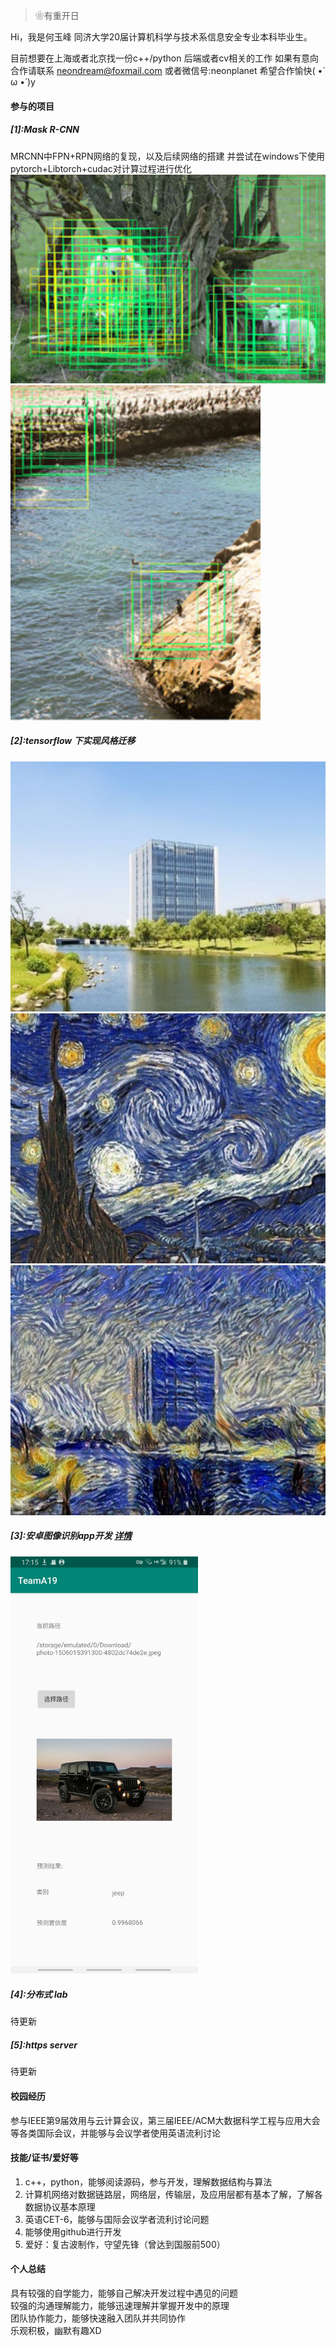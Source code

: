 > ❀有重开日

Hi，我是何玉峰
同济大学20届计算机科学与技术系信息安全专业本科毕业生。

目前想要在上海或者北京找一份c++/python 后端或者cv相关的工作
如果有意向合作请联系 neondream@foxmail.com 或者微信号:neonplanet
希望合作愉快( •̀ ω •́ )y

#### 参与的项目
##### [1]:Mask R-CNN
MRCNN中FPN+RPN网络的复现，以及后续网络的搭建
并尝试在windows下使用pytorch+Libtorch+cudac对计算过程进行优化
<img src="../../img/about/mrcnn-1.png" width="512" /><br>
<img src="../../img/about/mrcnn-2.png" width="400" />
##### [2]:tensorflow 下实现风格迁移
<img src="../../img/about/trans-tj.jpg" height="400" />
<img src="../../img/about/trans-star.jpg" height="400" />
<img src="../../img/about/trans-fin.jpg" height="400" /><br>

##### [3]:安卓图像识别app开发 [详情](https://github.com/hateusername/mobilenet-android-app)<br>
<img src="../../img/about/jeep.jpg" width="300" />

##### [4]:分布式 lab
待更新
##### [5]:https server
待更新

#### 校园经历
参与IEEE第9届效用与云计算会议，第三届IEEE/ACM大数据科学工程与应用大会等各类国际会议，并能够与会议学者使用英语流利讨论

#### 技能/证书/爱好等
1. c++，python，能够阅读源码，参与开发，理解数据结构与算法
2. 计算机网络对数据链路层，网络层，传输层，及应用层都有基本了解，了解各数据协议基本原理
3. 英语CET-6，能够与国际会议学者流利讨论问题
4. 能够使用github进行开发
5. 爱好：复古波制作，守望先锋（曾达到国服前500）

####  个人总结
具有较强的自学能力，能够自己解决开发过程中遇见的问题<br>
较强的沟通理解能力，能够迅速理解并掌握开发中的原理<br>
团队协作能力，能够快速融入团队并共同协作<br>
乐观积极，幽默有趣XD
